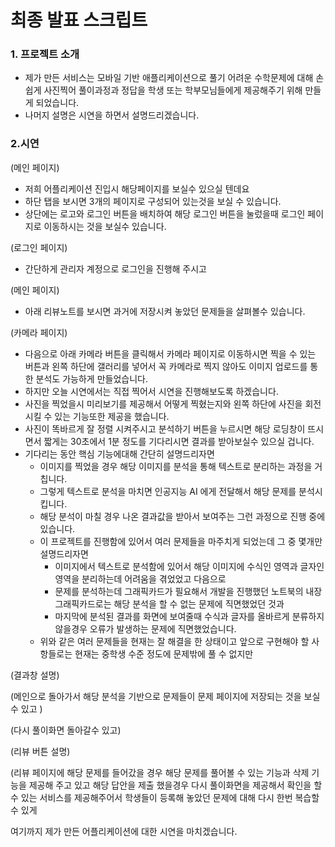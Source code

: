 # 최종 발표 스크립트

### 1. 프로젝트 소개

- 제가 만든 서비스는 모바일 기반 애플리케이션으로 풀기 어려운 수학문제에 대해 손쉽게 사진찍어 풀이과정과 정답을 학생 또는 학부모님들에게 제공해주기 위해 만들게 되었습니다.
- 나머지 설명은 시연을 하면서 설명드리겠습니다.

### 2.시연

(메인 페이지)

- 저희 어플리케이션 진입시 해당페이지를 보실수 있으실 텐데요
- 하단 탭을 보시면 3개의 페이지로 구성되어 있는것을 보실 수 있습니다.
- 상단에는 로고와 로그인 버튼을 배치하여 해당 로그인 버튼을 눌렀을때 로그인 페이지로 이동하시는 것을 보실수 있습니다.

(로그인 페이지)

- 간단하게 관리자 계정으로 로그인을 진행해 주시고

(메인 페이지)

- 아래  리뷰노트를 보시면 과거에 저장시켜 놓았던 문제들을 살펴볼수 있습니다.

(카메라 페이지)

- 다음으로 아래 카메라 버튼을 클릭해서 카메라 페이지로 이동하시면 찍을 수 있는 버튼과 왼쪽 하단에 갤러리를 넣어서 꼭 카메라로 찍지 않아도 이미지 업로드를 통한 분석도 가능하게 만들었습니다.
- 하지만 오늘 시연에서는 직접 찍어서 시연을 진행해보도록 하겠습니다.
- 사진을 찍었을시 미리보기를 제공해서 어떻게 찍혔는지와 왼쪽 하단에 사진을 회전시킬 수 있는 기능또한 제공을 했습니다.
- 사진이 똑바르게 잘 정렬 시켜주시고 분석하기 버튼을 누르시면 해당 로딩창이 뜨시면서 짧게는 30초에서 1분 정도를 기다리시면 결과를 받아보실수 있으실 겁니다.
- 기다리는 동안 핵심 기능에대해 간단히 설명드리자면
    - 이미지를 찍었을 경우 해당 이미지를 분석을 통해 텍스트로 분리하는 과정을 거칩니다.
    - 그렇게 텍스트로 분석을 마치면 인공지능 AI 에게 전달해서 해당 문제를 분석시킵니다.
    - 해당 분석이 마칠 경우 나온 결과값을 받아서 보여주는 그런 과정으로 진행 중에 있습니다.
    - 이 프로젝트를 진행함에 있어서 여러 문제들을 마주치게 되었는데 그 중 몇개만 설명드리자면
        - 이미지에서 텍스트로 분석함에  있어서 해당 이미지에 수식인 영역과 글자인 영역을 분리하는데 어려움을 겪었었고 다음으로
        - 문제를 분석하는데 그래픽카드가 필요해서 개발을 진행했던 노트북의 내장 그래픽카드로는 해당 분석을 할 수 없는 문제에 직면했었던 것과
        - 마지막에 분석된 결과를 화면에 보여줄때 수식과 글자를 올바르게 분류하지 않을경우 오류가 발생하는 문제에 직면했었습니다.
    - 위와 같은 여러 문제들을 현재는 잘 해결을 한 상태이고 앞으로 구현해야 할 사항들로는 현재는 중학생 수준 정도에 문제밖에 풀 수 없지만

(결과창 설명)

(메인으로 돌아가서 해당 분석을 기반으로 문제들이 문제 페이지에 저장되는 것을 보실수 있고 )

(다시 풀이화면 돌아갈수 있고)

(리뷰 버튼 설명)

(리뷰 페이지에 해당 문제를 들어갔을 경우 해당 문제를 풀어볼 수 있는 기능과 삭제 기능을 제공해 주고 있고 해당 답안을 제출 했을경우 다시 풀이화면을 제공해서 확인을 할 수 있는 서비스를 제공해주어서 학생들이 등록해 놓았던 문제에 대해 다시 한번 복습할 수 있게 

여기까지 제가 만든 어플리케이션에 대한 시연을 마치겠습니다.